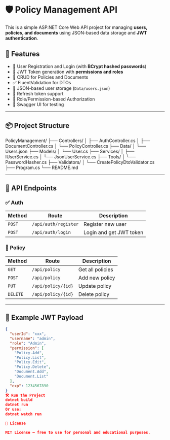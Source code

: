 # 🛡️ Policy Management API

This is a simple ASP.NET Core Web API project for managing **users, policies, and documents** using JSON-based data storage and **JWT authentication**.

## 🚀 Features

- 🔐 User Registration and Login (with **BCrypt hashed passwords**)
- 🔑 JWT Token generation with **permissions and roles**
- 📄 CRUD for Policies and Documents
- ✅ FluentValidation for DTOs
- 📂 JSON-based user storage (`Data/users.json`)
- 🔁 Refresh token support
- 🔐 Role/Permission-based Authorization
- 🧪 Swagger UI for testing

---

## 📦 Project Structure


PolicyManagement/
├── Controllers/
│   ├── AuthController.cs
│   ├── DocumentController.cs
│   └── PolicyController.cs
├── Data/
│   └── Users.json
├── Models/
│   └── User.cs
├── Services/
│   ├── IUserService.cs
│   └── JsonUserService.cs
├── Tools/
│   └── PasswordHasher.cs
├── Validators/
│   └── CreatePolicyDtoValidator.cs
├── Program.cs
└── README.md         


---

## 🧪 API Endpoints

### ✅ Auth
| Method | Route | Description |
|--------|-------|-------------|
| `POST` | `/api/auth/register` | Register new user |
| `POST` | `/api/auth/login` | Login and get JWT token |

### 📄 Policy
| Method | Route | Description |
|--------|-------|-------------|
| `GET`  | `/api/policy` | Get all policies |
| `POST` | `/api/policy` | Add new policy |
| `PUT`  | `/api/policy/{id}` | Update policy |
| `DELETE` | `/api/policy/{id}` | Delete policy |

---

## 🔐 Example JWT Payload

```json
{
  "userId": "xxx",
  "username": "admin",
  "role": "Admin",
  "permission": [
    "Policy.Add",
    "Policy.List",
    "Policy.Edit",
    "Policy.Delete",
    "Document.Add",
    "Document.List"
  ],
  "exp": 1234567890
}
🛠️ Run the Project
dotnet build
dotnet run
Or use:
dotnet watch run

🧾 License

MIT License — free to use for personal and educational purposes.
